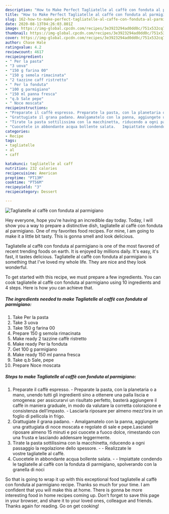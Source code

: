 ```yaml
---
description: "How to Make Perfect Tagliatelle al caffè con fonduta al parmigiano"
title: "How to Make Perfect Tagliatelle al caffè con fonduta al parmigiano"
slug: 162-how-to-make-perfect-tagliatelle-al-caffe-con-fonduta-al-parmigiano
date: 2020-08-13T04:26:03.801Z
image: https://img-global.cpcdn.com/recipes/3e3923294ad0dd0c/751x532cq70/tagliatelle-al-caffe-con-fonduta-al-parmigiano-recipe-main-photo.jpg
thumbnail: https://img-global.cpcdn.com/recipes/3e3923294ad0dd0c/751x532cq70/tagliatelle-al-caffe-con-fonduta-al-parmigiano-recipe-main-photo.jpg
cover: https://img-global.cpcdn.com/recipes/3e3923294ad0dd0c/751x532cq70/tagliatelle-al-caffe-con-fonduta-al-parmigiano-recipe-main-photo.jpg
author: Chase Hale
ratingvalue: 4.2
reviewcount: 4617
recipeingredient:
- " Per la pasta"
- "3 uova"
- "150 g farina 00"
- "150 g semola rimacinata"
- "2 tazzine caff ristretto"
- " Per la fonduta"
- "100 g parmigiano"
- "150 ml panna fresca"
- "q.b Sale pepe"
- " Noce moscata"
recipeinstructions:
- "Preparate il caffè espresso. Preparate la pasta, con la planetaria o a mano, unendo tutti gli ingredienti sino a ottenere una palla liscia e omogenea: per assicurarvi un risultato perfetto, basterà aggiungere il caffè in maniera graduale, in modo da valutare la corretta colorazione e consistenza dell’impasto. Lasciarla riposare per almeno mezz’ora in un foglio di pellicola in frigo."
- "Grattugiate il grana padano. Amalgamatelo con la panna, aggiungete una grattugiata di noce moscata e regolate di sale e pepe.Lasciateli riposare almeno 15 minuti e poi cuocete a fuoco dolce, rimestando con una frusta e lasciando addensare leggermente."
- "Tirate la pasta sottilissima con la macchinetta, riducendo a ogni passaggio la regolazione dello spessore.  Realizzate le vostre tagliatelle al caffè."
- "Cuocetele in abbondante acqua bollente salata.   Impiattate condendo le tagliatelle al caffè con la fonduta di parmigiano, spolverando con la granella di noci"
categories:
- Recipe
tags:
- tagliatelle
- al
- caff

katakunci: tagliatelle al caff 
nutrition: 232 calories
recipecuisine: American
preptime: "PT13M"
cooktime: "PT56M"
recipeyield: "3"
recipecategory: Dessert

---
```



![Tagliatelle al caffè con fonduta al parmigiano](https://img-global.cpcdn.com/recipes/3e3923294ad0dd0c/751x532cq70/tagliatelle-al-caffe-con-fonduta-al-parmigiano-recipe-main-photo.jpg)

Hey everyone, hope you're having an incredible day today. Today, I will show you a way to prepare a distinctive dish, tagliatelle al caffè con fonduta al parmigiano. One of my favorites food recipes. For mine, I am going to make it a little bit tasty. This is gonna smell and look delicious.



Tagliatelle al caffè con fonduta al parmigiano is one of the most favored of recent trending foods on earth. It is enjoyed by millions daily. It's easy, it's fast, it tastes delicious. Tagliatelle al caffè con fonduta al parmigiano is something that I've loved my whole life. They are nice and they look wonderful.


To get started with this recipe, we must prepare a few ingredients. You can cook tagliatelle al caffè con fonduta al parmigiano using 10 ingredients and 4 steps. Here is how you can achieve that.

<!--inarticleads1-->

##### The ingredients needed to make Tagliatelle al caffè con fonduta al parmigiano:

1. Take  Per la pasta
1. Take 3 uova
1. Take 150 g farina 00
1. Prepare 150 g semola rimacinata
1. Make ready 2 tazzine caffè ristretto
1. Make ready  Per la fonduta
1. Get 100 g parmigiano
1. Make ready 150 ml panna fresca
1. Take q.b Sale, pepe
1. Prepare  Noce moscata




<!--inarticleads2-->

##### Steps to make Tagliatelle al caffè con fonduta al parmigiano:

1. Preparate il caffè espresso. - Preparate la pasta, con la planetaria o a mano, unendo tutti gli ingredienti sino a ottenere una palla liscia e omogenea: per assicurarvi un risultato perfetto, basterà aggiungere il caffè in maniera graduale, in modo da valutare la corretta colorazione e consistenza dell’impasto. - Lasciarla riposare per almeno mezz’ora in un foglio di pellicola in frigo.
1. Grattugiate il grana padano. - Amalgamatelo con la panna, aggiungete una grattugiata di noce moscata e regolate di sale e pepe.Lasciateli riposare almeno 15 minuti e poi cuocete a fuoco dolce, rimestando con una frusta e lasciando addensare leggermente.
1. Tirate la pasta sottilissima con la macchinetta, riducendo a ogni passaggio la regolazione dello spessore. -  - Realizzate le vostre tagliatelle al caffè.
1. Cuocetele in abbondante acqua bollente salata.  -  - Impiattate condendo le tagliatelle al caffè con la fonduta di parmigiano, spolverando con la granella di noci




So that is going to wrap it up with this exceptional food tagliatelle al caffè con fonduta al parmigiano recipe. Thanks so much for your time. I am confident that you will make this at home. There is gonna be more interesting food in home recipes coming up. Don't forget to save this page in your browser, and share it to your loved ones, colleague and friends. Thanks again for reading. Go on get cooking!
